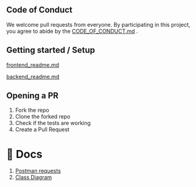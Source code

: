 ## Code of Conduct

We welcome pull requests from everyone. By participating in this project, you
agree to abide by the [CODE_OF_CONDUCT.md](https://github.com/espoo-dev/espoo-dev/blob/main/CODE_OF_CONDUCT.md)
.

## Getting started / Setup

[frontend_readme.md](https://github.com/espoo-dev/espoo-dev/blob/main/frontend/README.md)

[backend_readme.md](https://github.com/espoo-dev/espoo-dev/blob/main/backend/README.md)

## Opening a PR
1. Fork the repo
2. Clone the forked repo
3. Check if the tests are working
4. Create a Pull Request

# 📝 Docs

1. [Postman requests](https://www.postman.com/grey-zodiac-51715/workspace/espoo/overview)
1. [Class Diagram](https://drive.google.com/file/d/1681YmHrron_fxAb8tOebmzTbqy9qGM8p/view?usp=sharing)
